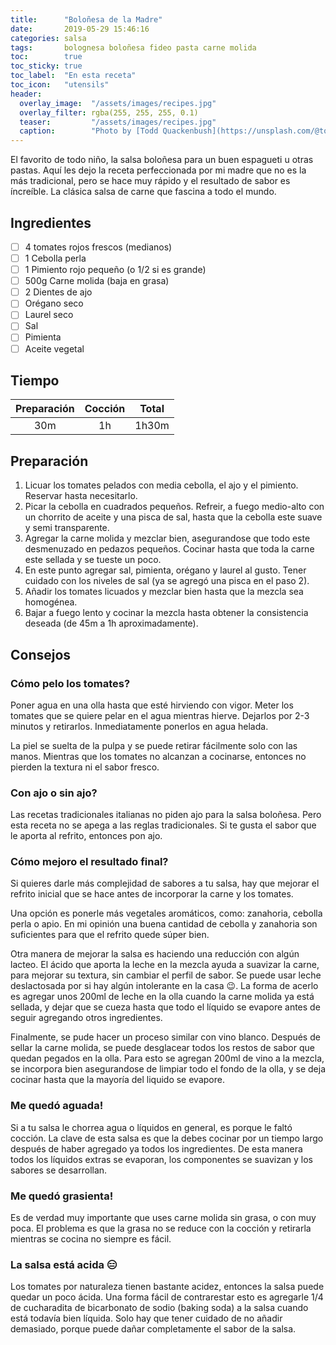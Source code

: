 ```yaml
---
title:      "Boloñesa de la Madre"
date:       2019-05-29 15:46:16
categories: salsa
tags:       bolognesa boloñesa fideo pasta carne molida
toc:        true
toc_sticky: true
toc_label:  "En esta receta"
toc_icon:   "utensils"
header:
  overlay_image:  "/assets/images/recipes.jpg"
  overlay_filter: rgba(255, 255, 255, 0.1)
  teaser:         "/assets/images/recipes.jpg"
  caption:        "Photo by [Todd Quackenbush](https://unsplash.com/@toddquackenbush) on Unsplash"
---
```


El favorito de todo niño, la salsa boloñesa para un buen espagueti u otras pastas.
Aquí les dejo la receta perfeccionada por mi madre que no es la más tradicional,
pero se hace muy rápido y el resultado de sabor es íncreíble. La clásica salsa
de carne que fascina a todo el mundo.

## Ingredientes

- [ ] 4 tomates rojos frescos (medianos)
- [ ] 1 Cebolla perla
- [ ] 1 Pimiento rojo pequeño (o 1/2 si es grande)
- [ ] 500g Carne molida (baja en grasa)
- [ ] 2 Dientes de ajo
- [ ] Orégano seco
- [ ] Laurel seco
- [ ] Sal
- [ ] Pimienta
- [ ] Aceite vegetal

## Tiempo

| Preparación| Cocción | Total |
|:----------:|:-------:|:-----:|
|30m         |1h       |1h30m  |

## Preparación

1. Licuar los tomates pelados con media cebolla, el ajo y el pimiento. Reservar
   hasta necesitarlo.
1. Picar la cebolla en cuadrados pequeños. Refreir, a fuego medio-alto con un
   chorrito de aceite y una pisca de sal, hasta que la cebolla este suave y semi
   transparente.
1. Agregar la carne molida y mezclar bien, asegurandose que todo este desmenuzado
   en pedazos pequeños. Cocinar hasta que toda la carne este sellada y se tueste
   un poco.
1. En este punto agregar sal, pimienta, orégano y laurel al gusto. Tener cuidado
   con los niveles de sal (ya se agregó una pisca en el paso 2).
1. Añadir los tomates licuados y mezclar bien hasta que la mezcla sea homogénea.
1. Bajar a fuego lento y cocinar la mezcla hasta obtener la consistencia deseada
   (de 45m a 1h aproximadamente).


## Consejos

### Cómo pelo los tomates?
Poner agua en una olla hasta que esté hirviendo con vigor. Meter los tomates que
se quiere pelar en el agua mientras hierve. Dejarlos por 2-3 minutos y retirarlos.
Inmediatamente ponerlos en agua helada.

La piel se suelta de la pulpa y se puede retirar fácilmente solo con las manos.
Mientras que los tomates no alcanzan a cocinarse, entonces no pierden la textura
ni el sabor fresco.

### Con ajo o sin ajo?
Las recetas tradicionales italianas no piden ajo para la salsa boloñesa. Pero
esta receta no se apega a las reglas tradicionales. Si te gusta el sabor que le
aporta al refrito, entonces pon ajo.

### Cómo mejoro el resultado final?
Si quieres darle más complejidad de sabores a tu salsa, hay que mejorar el
refrito inicial que se hace antes de incorporar la carne y los tomates.

Una opción es ponerle más vegetales aromáticos, como: zanahoria, cebolla perla o
apio. En mi opinión una buena cantidad de cebolla y zanahoria son suficientes
para que el refrito quede súper bien.

Otra manera de mejorar la salsa es haciendo una reducción con algún lacteo. El
ácido que aporta la leche en la mezcla ayuda a suavizar la carne, para mejorar
su textura, sin cambiar el perfil de sabor. Se puede usar leche deslactosada
por si hay algún intolerante en la casa 😉. La forma de acerlo es agregar unos
200ml de leche en la olla cuando la carne molida ya está sellada, y dejar que se
cueza hasta que todo el líquido se evapore antes de seguir agregando otros
ingredientes.

Finalmente, se pude hacer un proceso similar con vino blanco. Después de sellar
la carne molida, se puede desglacear todos los restos de sabor que quedan pegados
en la olla. Para esto se agregan 200ml de vino a la mezcla, se incorpora bien
asegurandose de limpiar todo el fondo de la olla, y se deja cocinar hasta que la
mayoría del liquido se evapore.

### Me quedó aguada!
Si a tu salsa le chorrea agua o líquidos en general, es porque le faltó cocción.
La clave de esta salsa es que la debes cocinar por un tiempo largo después de
haber agregado ya todos los ingredientes. De esta manera todos los líquidos
extras se evaporan, los componentes se suavizan y los sabores se desarrollan.

### Me quedó grasienta!
Es de verdad muy importante que uses carne molida sin grasa, o con muy poca. El
problema es que la grasa no se reduce con la cocción y retirarla mientras se
cocina no siempre es fácil.

### La salsa está acida 😑
Los tomates por naturaleza tienen bastante acidez, entonces la salsa puede quedar
un poco ácida. Una forma fácil de contrarestar esto es agregarle 1/4 de
cucharadita de bicarbonato de sodio (baking soda) a la salsa cuando está todavía
bien líquida. Solo hay que tener cuidado de no añadir demasiado, porque puede
dañar completamente el sabor de la salsa.
